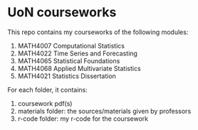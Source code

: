 # UoN courseworks

This repo contains my courseworks of the following modules:
1. MATH4007 Computational Statistics
2. MATH4022 Time Series and Forecasting
3. MATH4065 Statistical Foundations
4. MATH4068 Applied Multivariate Statistics
5. MATH4021 Statistics Dissertation

For each folder, it contains:
1. coursework pdf(s)
2. materials folder: the sources/materials given by professors
3. r-code folder: my r-code for the coursework

